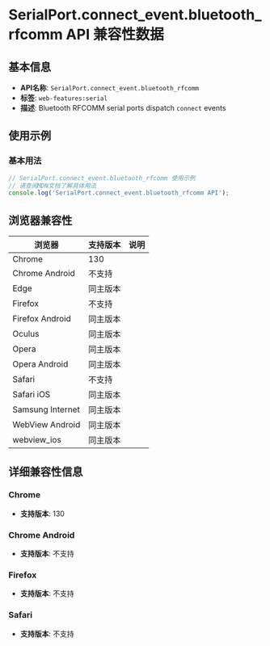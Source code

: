 # SerialPort.connect_event.bluetooth_rfcomm API 兼容性数据

## 基本信息

- **API名称**: `SerialPort.connect_event.bluetooth_rfcomm`
- **标签**: `web-features:serial`
- **描述**: Bluetooth RFCOMM serial ports dispatch `connect` events

## 使用示例

### 基本用法

```javascript
// SerialPort.connect_event.bluetooth_rfcomm 使用示例
// 请查阅MDN文档了解具体用法
console.log('SerialPort.connect_event.bluetooth_rfcomm API');
```

## 浏览器兼容性

| 浏览器 | 支持版本 | 说明 |
|--------|----------|------|
| Chrome | 130 |  |
| Chrome Android | 不支持 |  |
| Edge | 同主版本 |  |
| Firefox | 不支持 |  |
| Firefox Android | 同主版本 |  |
| Oculus | 同主版本 |  |
| Opera | 同主版本 |  |
| Opera Android | 同主版本 |  |
| Safari | 不支持 |  |
| Safari iOS | 同主版本 |  |
| Samsung Internet | 同主版本 |  |
| WebView Android | 同主版本 |  |
| webview_ios | 同主版本 |  |

## 详细兼容性信息

### Chrome

- **支持版本**: 130

### Chrome Android

- **支持版本**: 不支持

### Firefox

- **支持版本**: 不支持

### Safari

- **支持版本**: 不支持

